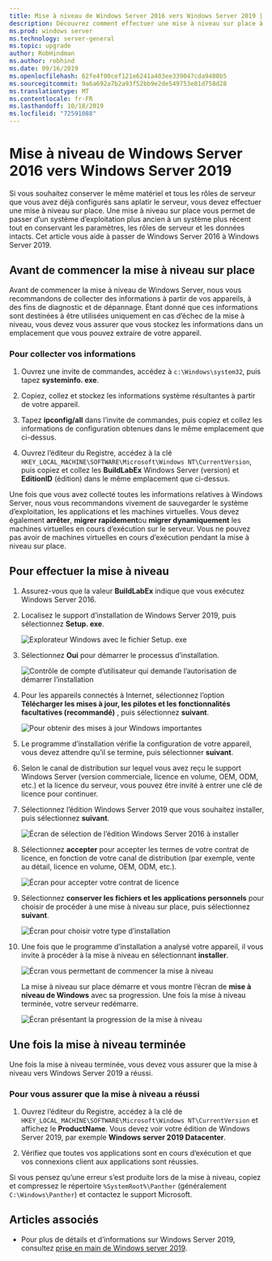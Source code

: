 ```yaml
---
title: Mise à niveau de Windows Server 2016 vers Windows Server 2019 | Microsoft Docs
description: Découvrez comment effectuer une mise à niveau sur place à partir de Windows Server 2016 vers Windows Server 2019.
ms.prod: windows server
ms.technology: server-general
ms.topic: upgrade
author: RobHindman
ms.author: robhind
ms.date: 09/16/2019
ms.openlocfilehash: 62fe4f00cef121e6241a403ee339047cda9488b5
ms.sourcegitcommit: 9a6a692a7b2a93f52bb9e2de549753e81d758d28
ms.translationtype: MT
ms.contentlocale: fr-FR
ms.lasthandoff: 10/18/2019
ms.locfileid: "72591088"
---
```

# <a name="upgrade-windows-server-2016-to-windows-server-2019"></a>Mise à niveau de Windows Server 2016 vers Windows Server 2019

Si vous souhaitez conserver le même matériel et tous les rôles de serveur que vous avez déjà configurés sans aplatir le serveur, vous devez effectuer une mise à niveau sur place. Une mise à niveau sur place vous permet de passer d’un système d’exploitation plus ancien à un système plus récent tout en conservant les paramètres, les rôles de serveur et les données intacts. Cet article vous aide à passer de Windows Server 2016 à Windows Server 2019.

## <a name="before-you-begin-your-in-place-upgrade"></a>Avant de commencer la mise à niveau sur place

Avant de commencer la mise à niveau de Windows Server, nous vous recommandons de collecter des informations à partir de vos appareils, à des fins de diagnostic et de dépannage. Étant donné que ces informations sont destinées à être utilisées uniquement en cas d’échec de la mise à niveau, vous devez vous assurer que vous stockez les informations dans un emplacement que vous pouvez extraire de votre appareil.

### <a name="to-collect-your-info"></a>Pour collecter vos informations

1. Ouvrez une invite de commandes, accédez à `c:\Windows\system32`, puis tapez **systeminfo. exe**.

2. Copiez, collez et stockez les informations système résultantes à partir de votre appareil.

3. Tapez **ipconfig/all** dans l’invite de commandes, puis copiez et collez les informations de configuration obtenues dans le même emplacement que ci-dessus.

4. Ouvrez l’éditeur du Registre, accédez à la clé `HKEY_LOCAL_MACHINE\SOFTWARE\Microsoft\Windows NT\CurrentVersion`, puis copiez et collez les **BuildLabEx** Windows Server (version) et **EditionID** (édition) dans le même emplacement que ci-dessus.

Une fois que vous avez collecté toutes les informations relatives à Windows Server, nous vous recommandons vivement de sauvegarder le système d’exploitation, les applications et les machines virtuelles. Vous devez également **arrêter**, **migrer rapidement**ou **migrer dynamiquement** les machines virtuelles en cours d’exécution sur le serveur. Vous ne pouvez pas avoir de machines virtuelles en cours d’exécution pendant la mise à niveau sur place.

## <a name="to-perform-the-upgrade"></a>Pour effectuer la mise à niveau

1. Assurez-vous que la valeur **BuildLabEx** indique que vous exécutez Windows Server 2016.

2. Localisez le support d’installation de Windows Server 2019, puis sélectionnez **Setup. exe**.

    ![Explorateur Windows avec le fichier Setup. exe](media/upgrade-2016-2019/setup-2019.png)

3. Sélectionnez **Oui** pour démarrer le processus d’installation.

    ![Contrôle de compte d’utilisateur qui demande l’autorisation de démarrer l’installation](media/upgrade-2016-2019/start-setup-uac-box.png)

4. Pour les appareils connectés à Internet, sélectionnez l’option **Télécharger les mises à jour, les pilotes et les fonctionnalités facultatives (recommandé)** , puis sélectionnez **suivant**.

    ![Pour obtenir des mises à jour Windows importantes](media/upgrade-2016-2019/online-updates-win-setup.png)

5. Le programme d’installation vérifie la configuration de votre appareil, vous devez attendre qu’il se termine, puis sélectionner **suivant**.

6. Selon le canal de distribution sur lequel vous avez reçu le support Windows Server (version commerciale, licence en volume, OEM, ODM, etc.) et la licence du serveur, vous pouvez être invité à entrer une clé de licence pour continuer.

7. Sélectionnez l’édition Windows Server 2019 que vous souhaitez installer, puis sélectionnez **suivant**.

    ![Écran de sélection de l’édition Windows Server 2016 à installer](media/upgrade-2016-2019/select-os-edition.png)

8. Sélectionnez **accepter** pour accepter les termes de votre contrat de licence, en fonction de votre canal de distribution (par exemple, vente au détail, licence en volume, OEM, ODM, etc.).

    ![Écran pour accepter votre contrat de licence](media/upgrade-2016-2019/license-terms.png)

9. Sélectionnez **conserver les fichiers et les applications personnels** pour choisir de procéder à une mise à niveau sur place, puis sélectionnez **suivant**.

    ![Écran pour choisir votre type d’installation](media/upgrade-2016-2019/choose-install-upgrade.png)

10. Une fois que le programme d’installation a analysé votre appareil, il vous invite à procéder à la mise à niveau en sélectionnant **installer**.

    ![Écran vous permettant de commencer la mise à niveau](media/upgrade-2016-2019/ready-to-install.png)

    La mise à niveau sur place démarre et vous montre l’écran de **mise à niveau de Windows** avec sa progression. Une fois la mise à niveau terminée, votre serveur redémarre.

    ![Écran présentant la progression de la mise à niveau](media/upgrade-2016-2019/upgrading-windows-with-progress.png)

## <a name="after-your-upgrade-is-done"></a>Une fois la mise à niveau terminée

Une fois la mise à niveau terminée, vous devez vous assurer que la mise à niveau vers Windows Server 2019 a réussi.

### <a name="to-make-sure-your-upgrade-was-successful"></a>Pour vous assurer que la mise à niveau a réussi

1. Ouvrez l’éditeur du Registre, accédez à la clé de `HKEY_LOCAL_MACHINE\SOFTWARE\Microsoft\Windows NT\CurrentVersion` et affichez le **ProductName**. Vous devez voir votre édition de Windows Server 2019, par exemple **Windows server 2019 Datacenter**.

2. Vérifiez que toutes vos applications sont en cours d’exécution et que vos connexions client aux applications sont réussies.

Si vous pensez qu’une erreur s’est produite lors de la mise à niveau, copiez et compressez le répertoire `%SystemRoot%\Panther` (généralement `C:\Windows\Panther`) et contactez le support Microsoft.

## <a name="related-articles"></a>Articles associés

- Pour plus de détails et d’informations sur Windows Server 2019, consultez [prise en main de Windows server 2019](https://docs.microsoft.com/windows-server/get-started-19/get-started-19).
